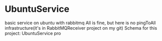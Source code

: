# UbuntuService
basic service on ubuntu with rabbitmq
All is fine, but here is no pingToAll infrastructure(it's in RabbitMQReceiver project on my git)
Schema for this project:
UbuntuService pro
